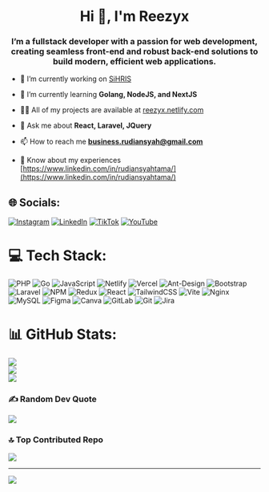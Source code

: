 <h1 align="center">Hi 👋, I'm Reezyx</h1>
<h3 align="center">I’m a fullstack developer with a passion for web development, creating seamless front-end and robust back-end solutions to build modern, efficient web applications.</h3>

- 🔭 I’m currently working on [SiHRIS](https://sihris.id)

- 🌱 I’m currently learning **Golang, NodeJS, and NextJS**

- 👨‍💻 All of my projects are available at [reezyx.netlify.com](reezyx.netlify.com)

- 💬 Ask me about **React, Laravel, JQuery**

- 📫 How to reach me **business.rudiansyah@gmail.com**

- 📄 Know about my experiences [https://www.linkedin.com/in/rudiansyahtama/](https://www.linkedin.com/in/rudiansyahtama/)


## 🌐 Socials:
[![Instagram](https://img.shields.io/badge/Instagram-%23E4405F.svg?logo=Instagram&logoColor=white)](https://instagram.com/rudiansyahtama) [![LinkedIn](https://img.shields.io/badge/LinkedIn-%230077B5.svg?logo=linkedin&logoColor=white)](https://linkedin.com/in/rudiansyahtama) [![TikTok](https://img.shields.io/badge/TikTok-%23000000.svg?logo=TikTok&logoColor=white)](https://tiktok.com/@takoyakijumbo) [![YouTube](https://img.shields.io/badge/YouTube-%23FF0000.svg?logo=YouTube&logoColor=white)](https://youtube.com/@rudiansyahpratama) 

# 💻 Tech Stack:
![PHP](https://img.shields.io/badge/php-%23777BB4.svg?style=for-the-badge&logo=php&logoColor=white) ![Go](https://img.shields.io/badge/go-%2300ADD8.svg?style=for-the-badge&logo=go&logoColor=white) ![JavaScript](https://img.shields.io/badge/javascript-%23323330.svg?style=for-the-badge&logo=javascript&logoColor=%23F7DF1E) ![Netlify](https://img.shields.io/badge/netlify-%23000000.svg?style=for-the-badge&logo=netlify&logoColor=#00C7B7) ![Vercel](https://img.shields.io/badge/vercel-%23000000.svg?style=for-the-badge&logo=vercel&logoColor=white) ![Ant-Design](https://img.shields.io/badge/-AntDesign-%230170FE?style=for-the-badge&logo=ant-design&logoColor=white) ![Bootstrap](https://img.shields.io/badge/bootstrap-%238511FA.svg?style=for-the-badge&logo=bootstrap&logoColor=white) ![Laravel](https://img.shields.io/badge/laravel-%23FF2D20.svg?style=for-the-badge&logo=laravel&logoColor=white) ![NPM](https://img.shields.io/badge/NPM-%23CB3837.svg?style=for-the-badge&logo=npm&logoColor=white) ![Redux](https://img.shields.io/badge/redux-%23593d88.svg?style=for-the-badge&logo=redux&logoColor=white) ![React](https://img.shields.io/badge/react-%2320232a.svg?style=for-the-badge&logo=react&logoColor=%2361DAFB) ![TailwindCSS](https://img.shields.io/badge/tailwindcss-%2338B2AC.svg?style=for-the-badge&logo=tailwind-css&logoColor=white) ![Vite](https://img.shields.io/badge/vite-%23646CFF.svg?style=for-the-badge&logo=vite&logoColor=white) ![Nginx](https://img.shields.io/badge/nginx-%23009639.svg?style=for-the-badge&logo=nginx&logoColor=white) ![MySQL](https://img.shields.io/badge/mysql-4479A1.svg?style=for-the-badge&logo=mysql&logoColor=white) ![Figma](https://img.shields.io/badge/figma-%23F24E1E.svg?style=for-the-badge&logo=figma&logoColor=white) ![Canva](https://img.shields.io/badge/Canva-%2300C4CC.svg?style=for-the-badge&logo=Canva&logoColor=white) ![GitLab](https://img.shields.io/badge/gitlab-%23181717.svg?style=for-the-badge&logo=gitlab&logoColor=white) ![Git](https://img.shields.io/badge/git-%23F05033.svg?style=for-the-badge&logo=git&logoColor=white) ![Jira](https://img.shields.io/badge/jira-%230A0FFF.svg?style=for-the-badge&logo=jira&logoColor=white)
# 📊 GitHub Stats:
![](https://github-readme-stats.vercel.app/api?username=reezyx&theme=dark&hide_border=false&include_all_commits=true&count_private=true)<br/>
![](https://nirzak-streak-stats.vercel.app/?user=reezyx&theme=dark&hide_border=false)<br/>
![](https://github-readme-stats.vercel.app/api/top-langs/?username=reezyx&theme=dark&hide_border=false&include_all_commits=true&count_private=true&layout=compact)

### ✍️ Random Dev Quote
![](https://quotes-github-readme.vercel.app/api?type=horizontal&theme=radical)

### 🔝 Top Contributed Repo
![](https://github-contributor-stats.vercel.app/api?username=reezyx&limit=5&theme=dark&combine_all_yearly_contributions=false)

---
[![](https://visitcount.itsvg.in/api?id=reezyx&icon=0&color=0)](https://visitcount.itsvg.in)

<!-- Proudly created with GPRM ( https://gprm.itsvg.in ) -->
